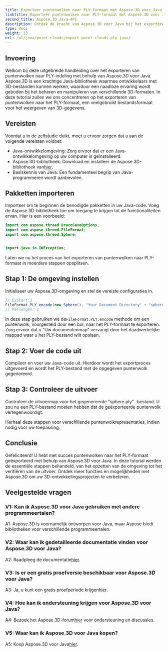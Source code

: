 ```yaml
---
title: Exporteer puntenwolken naar PLY-formaat met Aspose.3D voor Java
linktitle: Exporteer puntenwolken naar PLY-formaat met Aspose.3D voor Java
second_title: Aspose.3D Java-API
description: Ontdek de kracht van Aspose.3D voor Java bij het exporteren van puntenwolken naar PLY-formaat. Volg onze stapsgewijze handleiding voor een naadloze 3D-ontwikkeling.
type: docs
weight: 13
url: /nl/java/point-clouds/export-point-clouds-ply-java/
---
```

## Invoering

Welkom bij deze uitgebreide handleiding over het exporteren van puntenwolken naar PLY-indeling met behulp van Aspose.3D voor Java. Aspose.3D is een krachtige Java-bibliotheek waarmee ontwikkelaars met 3D-bestanden kunnen werken, waardoor een naadloze ervaring wordt geboden bij het beheren en manipuleren van verschillende 3D-formaten. In deze tutorial zullen we ons concentreren op het exporteren van puntenwolken naar het PLY-formaat, een veelgebruikt bestandsformaat voor het weergeven van 3D-gegevens.

## Vereisten

Voordat u in de zelfstudie duikt, moet u ervoor zorgen dat u aan de volgende vereisten voldoet:

- Java-ontwikkelomgeving: Zorg ervoor dat er een Java-ontwikkelomgeving op uw computer is geïnstalleerd.
-  Aspose.3D-bibliotheek: Download en installeer de Aspose.3D-bibliotheek van[hier](https://releases.aspose.com/3d/java/).
- Basiskennis van Java: Een fundamenteel begrip van Java-programmeren wordt aanbevolen.

## Pakketten importeren

Importeer om te beginnen de benodigde pakketten in uw Java-code. Voeg de Aspose.3D-bibliotheek toe om toegang te krijgen tot de functionaliteiten ervan. Hier is een voorbeeld:

```java
import com.aspose.threed.DracoSaveOptions;
import com.aspose.threed.FileFormat;
import com.aspose.threed.Sphere;


import java.io.IOException;
```

Laten we nu het proces van het exporteren van puntenwolken naar PLY-formaat in meerdere stappen opsplitsen.

## Stap 1: De omgeving instellen

Initialiseer uw Aspose.3D-omgeving en stel de vereiste configuraties in.

```java
// ExStart:1
FileFormat.PLY.encode(new Sphere(), "Your Document Directory" + "sphere.ply");
// Verlengen: 1
```

 In deze stap gebruiken we de`FileFormat.PLY.encode` methode om een puntenwolk, voorgesteld door een bol, naar het PLY-formaat te exporteren. Zorg ervoor dat u "Uw documentenmap" vervangt door het daadwerkelijke mappad waar u het PLY-bestand wilt opslaan.

## Stap 2: Voer de code uit

Compileer en voer uw Java-code uit. Hierdoor wordt het exportproces uitgevoerd en wordt het PLY-bestand met de opgegeven puntenwolk gegenereerd.

## Stap 3: Controleer de uitvoer

Controleer de uitvoermap voor het gegenereerde "sphere.ply" -bestand. U zou nu een PLY-bestand moeten hebben dat de geëxporteerde puntenwolk vertegenwoordigt.

Herhaal deze stappen voor verschillende puntenwolkrepresentaties, indien nodig voor uw toepassing.

## Conclusie

Gefeliciteerd! U hebt met succes puntenwolken naar het PLY-formaat geëxporteerd met behulp van Aspose.3D voor Java. In deze tutorial werden de essentiële stappen behandeld, van het opzetten van de omgeving tot het verifiëren van de uitvoer. Ontdek meer functies en mogelijkheden met Aspose.3D om uw 3D-ontwikkelingsprojecten te verbeteren.

## Veelgestelde vragen

### V1: Kan ik Aspose.3D voor Java gebruiken met andere programmeertalen?

A1: Aspose.3D is voornamelijk ontworpen voor Java, maar Aspose biedt bibliotheken voor verschillende programmeertalen.

### V2: Waar kan ik gedetailleerde documentatie vinden voor Aspose.3D voor Java?

 A2: Raadpleeg de documentatie[hier](https://reference.aspose.com/3d/java/).

### V3: Is er een gratis proefversie beschikbaar voor Aspose.3D voor Java?

 A3: Ja, u kunt een gratis proefperiode krijgen[hier](https://releases.aspose.com/).

### V4: Hoe kan ik ondersteuning krijgen voor Aspose.3D voor Java?

 A4: Bezoek het Aspose.3D-forum[hier](https://forum.aspose.com/c/3d/18) voor ondersteuning en discussies.

### V5: Waar kan ik Aspose.3D voor Java kopen?

 A5: Koop Aspose.3D voor Java[hier](https://purchase.aspose.com/buy).